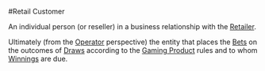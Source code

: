#Retail Customer

An individual person (or reseller) in a business relationship with the [Retailer](retailer). 

Ultimately (from the [Operator](operator) perspective) the entity that places the [Bets](bet) on the outcomes of [Draws](draw) according to the [Gaming Product](gaming-product) rules and to whom [Winnings](winning) are due.
